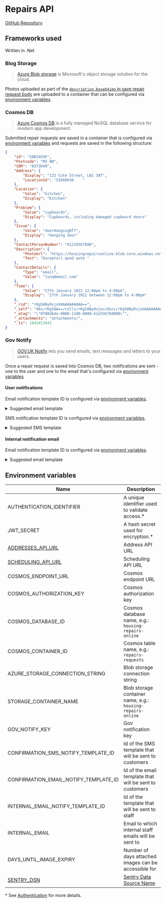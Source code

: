 # Repairs API

<a class="badge badge--secondary" href="https://github.com/City-of-Lincoln-Council/housing-repairs-online-api">GitHub Repository</a>

## Frameworks used

Written in .Net

### Blog Storage

> [Azure Blob storage](https://docs.microsoft.com/en-gb/azure/storage/blobs/storage-blobs-introduction) is Microsoft's object storage solution for the cloud.

Photos uploaded as part of the [`description.base64img` in save repair request body](/docs/repairs-api/endpoints/repair#body) are uploaded to a container that can be configured via [environment variables](#blob-env).

### Cosmos DB

> [Azure Cosmos DB](https://docs.microsoft.com/en-us/azure/cosmos-db/introduction) is a fully managed NoSQL database service for modern app development.

Submitted repair requests are saved in a container that is configured via [environment variables](#cosmos-env) and requests are saved in the following structure:
```json
{
    "id": "20B2459F",
    "Postcode": "M3 0W",
    "SOR": "N373049",
    "Address": {
        "Display": "123 Cute Street, LN1 3AT",
        "LocationId": "53660030    "
    },
    "Location": {
        "Value": "kitchen",
        "Display": "Kitchen"
    },
    "Problem": {
        "Value": "cupboards",
        "Display": "Cupboards, including damaged cupboard doors"
    },
    "Issue": {
        "Value": "doorHangingOff",
        "Display": "Hanging door"
    },
    "ContactPersonNumber": "01234567890",
    "Description": {
        "PhotoUrl": "https://housingrepairsonline.blob.core.windows.net/housing-repairs-online/eb5adfb6-ed53-4f3b-90c4-7a54cc36c56a.png",
        "Text": "Excepturi quod aute "
    },
    "ContactDetails": {
        "Type": "email",
        "Value": "luna@email.com"
    },
    "Time": {
        "Value": "27th January 2022 12:00pm to 4:00pm",
        "Display": "27th January 2022 between 12:00pm to 4:00pm"
    },
    "_rid": "rKg5ANy0vjoVAAAAAAAAAA==",
    "_self": "dbs/rKg5AA==/colls/rKg5ANy0vjo=/docs/rKg5ANy0vjoVAAAAAAAAAA==/",
    "_etag": "\"0f00dbde-0000-1100-0000-61e5367b0000\"",
    "_attachments": "attachments/",
    "_ts": 1642411643
}
```

### Gov Notify

> [GOV.UK Notify](https://docs.notifications.service.gov.uk/net.html#net-client-documentation) lets you send emails, text messages and letters to your users.

Once a repair request is saved into Cosmos DB, two notifications are sent - one
to the user and one to the email that's configured via [environment variables](#email-env)

#### User notifications

Email notification template ID is configured via [environment variables](#n-email-env).
<details>
  <summary>Suggested email template</summary>
  <div>
    <strong>From:</strong>	Lincoln Repairs Online <br />
    <strong>To:</strong>	((<code>email</code> from <a href="/docs/repairs-api/endpoints/repair#body" ><code>contactDetails.value</code></a>)) <br />
    <strong>Subject:</strong>	Repair details ((<code>repair_ref</code> generated when saving into Cosmos DB)) <br />
    <hr/>
    <p>
      Your repair has been successfully booked.
    </p>
    <p>
      Your booking details are: <br />
      Booking reference: ((<code>repair_ref</code>))<br />
      Appointment: ((<code>appointment_time</code> from <a href="/docs/repairs-api/endpoints/repair#body" ><code>time.display</code></a>))
    </p>
    <p>
      You will receive a reminder the day before your appointment
    </p>
  </div>
</details>

SMS notification template ID is configured via [environment variables](#n-sms-env).
<details>
  <summary>Suggested SMS template</summary>
  <div>
    <strong>To:</strong>	((phone numer from <a href="/docs/repairs-api/endpoints/repair#body" ><code>contactDetails.value</code></a>)) <br />
    <hr/>
    <p>
      Lincoln Repairs Online: Your repair has been successfully booked. Your
      booking reference is
      ((<code>repair_ref</code>))
      and your selected appointment date is
      ((<code>appointment_time</code>  from
          <a href="/docs/repairs-api/endpoints/repair#body" >
            <code>time.display</code>
          </a>
        )).
    </p>

  </div>
</details>


#### Internal notification email

Email notification template ID is configured via [environment variables](#i-email-env).

<details>
  <summary>Suggested email template</summary>
  <div>
    <strong>From:</strong>	Lincoln Repairs Online <br />
    <strong>To:</strong>	((<code>email</code> from <a href="#email-env" ><code>INTERNAL_EMAIL</code></a>)) <br />
    <strong>Subject:</strong>	Repair details ((<code>repair_ref</code> generated when saving into Cosmos DB)) <br />
    <hr/>
    <p>
      A new online repair has been logged. Please add the repair to universal.<br />
      The repair details are:<br />
      Repair reference: ((<code>repair_ref</code>))<br />
      Property Reference: ((<code>uprn</code> from <a href="/docs/repairs-api/endpoints/repair#body" ><code>address.locationId</code></a>))<br />
      Address: ((<code>uprn</code> from <a href="/docs/repairs-api/endpoints/repair#body" ><code>address.display</code></a>))<br />
      SoR: ((<code>sor</code> generated when saving into Cosmos DB ))<br />
      Description: ((<code>repair_desc</code> from <a href="/docs/repairs-api/endpoints/repair#body" ><code>description.text</code></a>
))<br />
      Contact number: ((<code>contact_no</code> from <a href="/docs/repairs-api/endpoints/repair#body" ><code>contactPersonNumber</code></a>
))<br />
      Photos uploaded: ((<code>image_1</code>))<br />
    </p>
  </div>
</details>


## Environment variables
| Name                                                                      |  Description                                                                          |
|---------------------------------------------------------------------------|---------------------------------------------------------------------------------------|
| AUTHENTICATION_IDENTIFIER                                                 | A unique identifier used to validate access.*                                         |
| JWT_SECRET                                                                | A hash secret used for encryption.*                                                   |
| [ADDRESSES_API_URL](/docs/housing-management-system-api/intro)            | Address API URL                                                                       |
| [SCHEDULING_API_URL](/docs/scheduling-api/intro)                          | Scheduling API URL                                                                    |
| <span id="cosmos-env">COSMOS_ENDPOINT_URL</span>                          | Cosmos endpoint URL                                                                   |
| COSMOS_AUTHORIZATION_KEY                                                  | Cosmos authorization key                                                              |
| COSMOS_DATABASE_ID                                                        | Cosmos database name, e.g.: `housing-repairs-online`                                  |
| COSMOS_CONTAINER_ID                                                       | Cosmos table name, e.g.: `repairs-requests`                                           |
| <span id="blob-env">AZURE_STORAGE_CONNECTION_STRING</span>                | Blob storage connection string                                                        |
| STORAGE_CONTAINER_NAME                                                    | Blob storage container name, e.g.: `housing-repairs-online`                           |
| GOV_NOTIFY_KEY                                                            | Gov notification key                                                                  |
| <span id="n-sms-env">CONFIRMATION_SMS_NOTIFY_TEMPLATE_ID</span>           | Id of the SMS template that will be sent to customers                                 |
| <span id="n-email-env">CONFIRMATION_EMAIL_NOTIFY_TEMPLATE_ID</span>       | Id of the email template that will be sent to customers                               |
| <span id="i-email-env">INTERNAL_EMAIL_NOTIFY_TEMPLATE_ID</span>           | Id of the template that will be sent to staff                                         |
| <span id="email-env">INTERNAL_EMAIL</span>                                | Email to which internal staff emails will be sent to                                  |
| DAYS_UNTIL_IMAGE_EXPIRY                                                   | Number of days attached images can be accessible for                                  |
| [SENTRY_DSN](/docs/alerting-and-monitoring/intro#azure-component-setup) | [Sentry Data Source Name](https://docs.sentry.io/product/sentry-basics/dsn-explainer/)|

\* See [Authentication](/docs/apis/authentication) for more details.